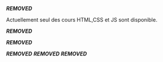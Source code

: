 ***REMOVED***

Actuellement seul des cours HTML,CSS et JS sont disponible.

***REMOVED***

***REMOVED***

***REMOVED***
***REMOVED***
***REMOVED***
